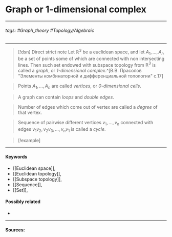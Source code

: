 # Graph or 1-dimensional complex  
***
###### tags: #Graph_theory #Topology/Algebraic 
***
>[!dsn] Direct strict note
>Let $\mathbb{R}^{3}$ be a euclidean space, and let $A_{1},\dots,A_{n}$ be a set of points some of which are connected with non intersecting lines. Then such set endowed with subspace topology from $\mathbb{R}^{3}$ is called a *graph*, or *$1$-dimensional complex*.^[В.В. Прасолов "Элементы комбинаторной и дифференциальной топологии" с.17]


>Points $A_{1},\dots,A_{n}$ are called *vertices*, or *$0$-dimensional cells*.

>A graph can contain *loops* and *double edges*.

>Number of edges which come out of vertex are called a *degree* of that vertex.

>Sequence of pairwise different vertices $v_{1},\dots,v_{n}$ connected with edges $v_{1}v_{2},v_{2}v_{3},\dots,v_{n}v_{1}$ is called a *cycle*.

>[!example] 
>
***
#### Keywords
- [[Euclidean space]],
- [[Euclidean topology]],
- [[Subspace topology]],
- [[Sequence]],
- [[Set]],
#### Possibly related
- 
***
#### Sources: